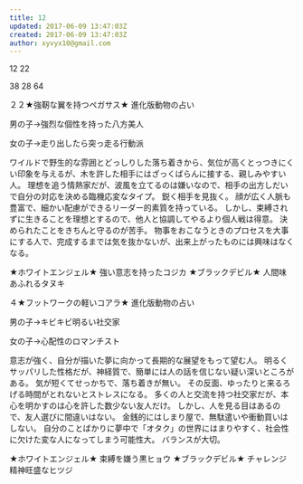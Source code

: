 ```yaml
---
title: 12
updated: 2017-06-09 13:47:03Z
created: 2017-06-09 13:47:03Z
author: xyvyx10@gmail.com
---
```


12
22

38
28
64

２２★強靭な翼を持つペガサス★ 進化版動物の占い

男の子→強烈な個性を持った八方美人

女の子→走り出したら突っ走る行動派

ワイルドで野生的な雰囲とどっしりした落ち着きから、気位が高くとっつきにくい印象を与えるが、木を許した相手にはざっくばらんに接する、親しみやすい人。
理想を追う情熱家だが、波風を立てるのは嫌いなので、相手の出方しだいで自分の対応を決める臨機応変なタイプ。
鋭く相手を見抜く。
顔が広く人脈も豊富で、細かい配慮ができるリーダー的素質を持っている。
しかし、束縛されずに生きることを理想とするので、他人と協調してやるより個人戦は得意。
決められたことをきちんと守るのが苦手。
物事をおこなうときのプロセスを大事にする人で、完成するまでは気を抜かないが、出来上がったものには興味はなくなる。

★ホワイトエンジェル★
強い意志を持ったコジカ
★ブラックデビル★
人間味あふれるタヌキ

４★フットワークの軽いコアラ★ 進化版動物の占い

男の子→キビキビ明るい社交家

女の子→心配性のロマンチスト

意志が強く、自分が描いた夢に向かって長期的な展望をもって望む人。
明るくサッパリした性格だが、神経質で、簡単には人の話を信じない疑い深いところがある。
気が短くてせっかちで、落ち着きが無い。
その反面、ゆったりと来るろげる時間がとれないとストレスになる。
多くの人と交流を持つ社交家だが、本心を明かすのは心を許した数少ない友人だけ。
しかし、人を見る目はあるので、友人選びに間違いはない。
金銭的にはしまり屋で、無駄遣いや衝動買いはしない。
自分のことばかりに夢中で「オタク」の世界にはまりやすく、社会性に欠けた変な人になってしまう可能性大。
バランスが大切。

★ホワイトエンジェル★
束縛を嫌う黒ヒョウ
★ブラックデビル★
チャレンジ精神旺盛なヒツジ